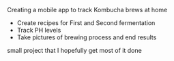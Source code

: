 Creating a mobile app to track Kombucha brews at home

- Create recipes for First and Second fermentation
- Track PH levels
- Take pictures of brewing process and end results

small project that I hopefully get most of it done

